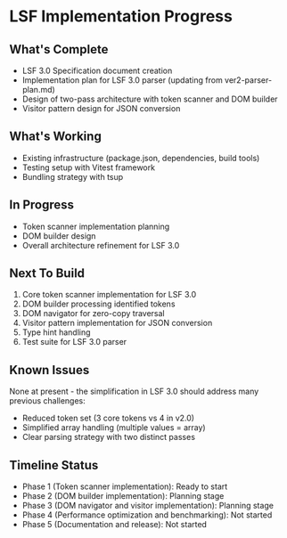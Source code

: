 # LSF Implementation Progress

## What's Complete
- LSF 3.0 Specification document creation
- Implementation plan for LSF 3.0 parser (updating from ver2-parser-plan.md)
- Design of two-pass architecture with token scanner and DOM builder
- Visitor pattern design for JSON conversion

## What's Working
- Existing infrastructure (package.json, dependencies, build tools)
- Testing setup with Vitest framework
- Bundling strategy with tsup

## In Progress
- Token scanner implementation planning
- DOM builder design
- Overall architecture refinement for LSF 3.0

## Next To Build
1. Core token scanner implementation for LSF 3.0
2. DOM builder processing identified tokens
3. DOM navigator for zero-copy traversal
4. Visitor pattern implementation for JSON conversion
5. Type hint handling
6. Test suite for LSF 3.0 parser

## Known Issues
None at present - the simplification in LSF 3.0 should address many previous challenges:
- Reduced token set (3 core tokens vs 4 in v2.0)
- Simplified array handling (multiple values = array)
- Clear parsing strategy with two distinct passes

## Timeline Status
- Phase 1 (Token scanner implementation): Ready to start
- Phase 2 (DOM builder implementation): Planning stage
- Phase 3 (DOM navigator and visitor implementation): Planning stage
- Phase 4 (Performance optimization and benchmarking): Not started
- Phase 5 (Documentation and release): Not started 